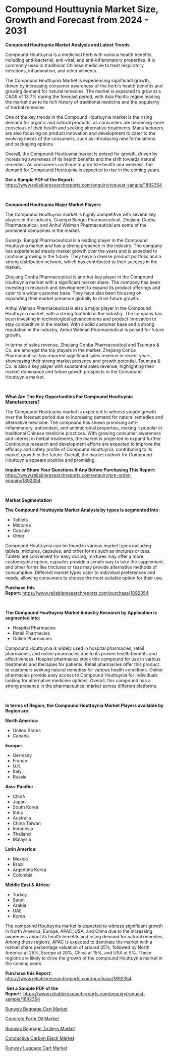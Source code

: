 <p><h1>Compound Houttuynia Market Size, Growth and Forecast from 2024 - 2031</h1></p><p><strong>Compound Houttuynia Market Analysis and Latest Trends</strong></p>
<p><p>Compound Houttuynia is a medicinal herb with various health benefits, including anti-bacterial, anti-viral, and anti-inflammatory properties. It is commonly used in traditional Chinese medicine to treat respiratory infections, inflammation, and other ailments. </p><p>The Compound Houttuynia Market is experiencing significant growth, driven by increasing consumer awareness of the herb's health benefits and growing demand for natural remedies. The market is expected to grow at a CAGR of 13.7% during the forecast period, with Asia Pacific region leading the market due to its rich history of traditional medicine and the popularity of herbal remedies.</p><p>One of the key trends in the Compound Houttuynia market is the rising demand for organic and natural products, as consumers are becoming more conscious of their health and seeking alternative treatments. Manufacturers are also focusing on product innovation and development to cater to the evolving needs of the consumers, such as introducing new formulations and packaging options.</p><p>Overall, the Compound Houttuynia market is poised for growth, driven by increasing awareness of its health benefits and the shift towards natural remedies. As consumers continue to prioritize health and wellness, the demand for Compound Houttuynia is expected to rise in the coming years.</p></p>
<p><strong>Get a Sample PDF of the Report:&nbsp;</strong> <a href="https://www.reliableresearchreports.com/enquiry/request-sample/1892354">https://www.reliableresearchreports.com/enquiry/request-sample/1892354</a></p>
<p>&nbsp;</p>
<p><strong>Compound Houttuynia Major Market Players</strong></p>
<p><p>The Compound Houttuynia market is highly competitive with several key players in the industry. Guangxi Bangqi Pharmaceutical, Zhejiang Conba Pharmaceutical, and Anhui Welman Pharmaceutical are some of the prominent companies in the market. </p><p>Guangxi Bangqi Pharmaceutical is a leading player in the Compound Houttuynia market and has a strong presence in the industry. The company has experienced steady market growth over the years and is expected to continue growing in the future. They have a diverse product portfolio and a strong distribution network, which has contributed to their success in the market.</p><p>Zhejiang Conba Pharmaceutical is another key player in the Compound Houttuynia market with a significant market share. The company has been investing in research and development to expand its product offerings and cater to a wider customer base. They have also been focusing on expanding their market presence globally to drive future growth.</p><p>Anhui Welman Pharmaceutical is also a major player in the Compound Houttuynia market, with a strong foothold in the industry. The company has been investing in technological advancements and product innovation to stay competitive in the market. With a solid customer base and a strong reputation in the industry, Anhui Welman Pharmaceutical is poised for future growth.</p><p>In terms of sales revenue, Zhejiang Conba Pharmaceutical and Tsumura & Co. are amongst the top players in the market. Zhejiang Conba Pharmaceutical has reported significant sales revenue in recent years, showcasing their strong market presence and growth potential. Tsumura & Co. is also a key player with substantial sales revenue, highlighting their market dominance and future growth prospects in the Compound Houttuynia market.</p></p>
<p>&nbsp;</p>
<p><strong>What Are The Key Opportunities For Compound Houttuynia Manufacturers?</strong></p>
<p><p>The Compound Houttuynia market is expected to witness steady growth over the forecast period due to increasing demand for natural remedies and alternative medicine. The compound has shown promising anti-inflammatory, antioxidant, and antimicrobial properties, making it popular in traditional Chinese medicine practices. With growing consumer awareness and interest in herbal treatments, the market is projected to expand further. Continuous research and development efforts are expected to improve the efficacy and safety profile of Compound Houttuynia, contributing to its market growth in the future. Overall, the market outlook for Compound Houttuynia appears positive and promising.</p></p>
<p><strong>Inquire or Share Your Questions If Any Before Purchasing This Report:</strong> <a href="https://www.reliableresearchreports.com/enquiry/pre-order-enquiry/1892354">https://www.reliableresearchreports.com/enquiry/pre-order-enquiry/1892354</a></p>
<p>&nbsp;</p>
<p><strong>Market Segmentation</strong></p>
<p><strong>The Compound Houttuynia Market Analysis by types is segmented into:</strong></p>
<p><ul><li>Tablets</li><li>Mixtures</li><li>Capsule</li><li>Other</li></ul></p>
<p><p>Compound Houttuynia can be found in various market types including tablets, mixtures, capsules, and other forms such as tinctures or teas. Tablets are convenient for easy dosing, mixtures may offer a more customizable option, capsules provide a simple way to take the supplement, and other forms like tinctures or teas may provide alternative methods of consumption. Different market types cater to individual preferences and needs, allowing consumers to choose the most suitable option for their use.</p></p>
<p><strong>Purchase this Report:&nbsp;</strong><a href="https://www.reliableresearchreports.com/purchase/1892354">https://www.reliableresearchreports.com/purchase/1892354</a></p>
<p>&nbsp;</p>
<p><strong>The Compound Houttuynia Market Industry Research by Application is segmented into:</strong></p>
<p><ul><li>Hospital Pharmacies</li><li>Retail Pharmacies</li><li>Online Pharmacies</li></ul></p>
<p><p>Compound Houttuynia is widely used in hospital pharmacies, retail pharmacies, and online pharmacies due to its proven health benefits and effectiveness. Hospital pharmacies stock this compound for use in various treatments and therapies for patients. Retail pharmacies offer this product to customers seeking natural remedies for various health conditions. Online pharmacies provide easy access to Compound Houttuynia for individuals looking for alternative medicine options. Overall, this compound has a strong presence in the pharmaceutical market across different platforms.</p></p>
<p>&nbsp;</p>
<p><strong>In terms of Region, the Compound Houttuynia Market Players available by Region are:</strong></p>
<p>
    <p> <strong> North America: </strong>
        <ul>
            <li>United States</li>
            <li>Canada</li>
        </ul>
        </p> 
    <p> <strong> Europe: </strong>
        <ul>
            <li>Germany</li>
            <li>France</li>
            <li>U.K.</li>
            <li>Italy</li>
            <li>Russia</li>
        </ul>
        </p> 
    <p> <strong> Asia-Pacific: </strong>
        <ul>
            <li>China</li>
            <li>Japan</li>
            <li>South Korea</li>
            <li>India</li>
            <li>Australia</li>
            <li>China Taiwan</li>
            <li>Indonesia</li>
            <li>Thailand</li>
            <li>Malaysia</li>
        </ul>
        </p> 
    <p> <strong> Latin America: </strong>
        <ul>
            <li>Mexico</li>
            <li>Brazil</li>
            <li>Argentina Korea</li>
            <li>Colombia</li>
        </ul>
        </p> 
    <p> <strong> Middle East & Africa: </strong>
        <ul>
            <li>Turkey</li>
            <li>Saudi</li>
            <li>Arabia</li>
            <li>UAE</li>
            <li>Korea</li>
        </ul>
    </p>
    </p>
<p><p>The compound Houttuynia market is expected to witness significant growth in North America, Europe, APAC, USA, and China due to the increasing awareness about its health benefits and rising demand for natural remedies. Among these regions, APAC is expected to dominate the market with a market share percentage valuation of around 35%, followed by North America at 25%, Europe at 20%, China at 15%, and USA at 5%. These regions are likely to drive the growth of the compound Houttuynia market in the coming years.</p></p>
<p><strong>Purchase this Report: </strong><a href="https://www.reliableresearchreports.com/purchase/1892354">https://www.reliableresearchreports.com/purchase/1892354</a></p>
<p>&nbsp;<strong>Get a Sample PDF of the Report:&nbsp;&nbsp;</strong><a href="https://www.reliableresearchreports.com/enquiry/request-sample/1892354">https://www.reliableresearchreports.com/enquiry/request-sample/1892354</a></p>
<p><strong></strong></p>
<p><p><a href="https://cute-banjo-8ca.notion.site/Runway-Baggage-Cart-Market-Analysis-and-Market-Size-Global-Industry-Overview-Market-Segmentation-a-4dfdd8435b7f4e6292df60180b9b6e92">Runway Baggage Cart Market</a></p><p><a href="https://view.publitas.com/reportprime-1/concrete-form-oil-market-dynamics-2024-2031-also-about-its-market-trends-projections-and-opportunities/">Concrete Form Oil Market</a></p><p><a href="https://meowing-lemming-dd3.notion.site/Runway-Baggage-Trolleys-Market-Research-Report-Unlocks-Analysis-on-the-Market-Financial-Status-Mark-85afa3cbe9874b27b2334aecc9011864">Runway Baggage Trolleys Market</a></p><p><a href="https://view.publitas.com/reportprime-1/conductive-carbon-black-market-with-the-goal-of-estimating-the-market-size-and-future-growth-potential-of-various-market-segments-based-on-component-applications-end-user-and-region/">Conductive Carbon Black Market</a></p><p><a href="https://frill-swim-3cd.notion.site/Runway-Luggage-Cart-Market-Size-Market-Trends-and-Growth-Outlook-forecasted-for-period-from-2024-t-6d3822b079a548679f46d39855616871">Runway Luggage Cart Market</a></p></p>